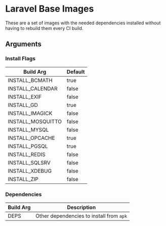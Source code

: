 # Laravel Base Images

These are a set of images with the needed dependencies installed without having to rebuild them every CI build.


## Arguments

### Install Flags

| Build Arg         | Default |
|-------------------|---------|
| INSTALL_BCMATH    | true    |
| INSTALL_CALENDAR  | false   |
| INSTALL_EXIF      | false   |
| INSTALL_GD        | true    |
| INSTALL_IMAGICK   | false   |
| INSTALL_MOSQUITTO | false   |
| INSTALL_MYSQL     | false   |
| INSTALL_OPCACHE   | true    |
| INSTALL_PGSQL     | true    |
| INSTALL_REDIS     | false   |
| INSTALL_SQLSRV    | false   |
| INSTALL_XDEBUG    | false   |
| INSTALL_ZIP       | false   |

### Dependencies

| Build Arg | Description                              |
|-----------|------------------------------------------|
| DEPS      | Other dependencies to install from `apk` |
